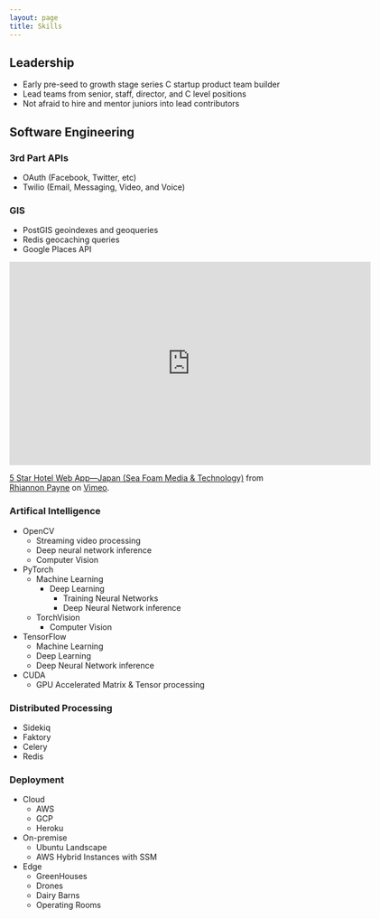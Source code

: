```yaml
---
layout: page
title: Skills
---
```

## Leadership
- Early pre-seed to growth stage series C startup product team builder
- Lead teams from senior, staff, director, and C level positions
- Not afraid to hire and mentor juniors into lead contributors

## Software Engineering
### 3rd Part APIs
- OAuth (Facebook, Twitter, etc)
- Twilio (Email, Messaging, Video, and Voice)

### GIS
- PostGIS geoindexes and geoqueries
- Redis geocaching queries
- Google Places API
<iframe src="https://player.vimeo.com/video/314084708?h=269c9d19b2" width="640" height="360" frameborder="0" allow="autoplay; fullscreen; picture-in-picture" allowfullscreen></iframe>
<p><a href="https://vimeo.com/314084708">5 Star Hotel Web App&mdash;Japan (Sea Foam Media &amp; Technology)</a> from <a href="https://vimeo.com/seafoammediatech">Rhiannon Payne</a> on <a href="https://vimeo.com">Vimeo</a>.</p>

### Artifical Intelligence
- OpenCV
	- Streaming video processing
	- Deep neural network inference
	- Computer Vision
- PyTorch
	- Machine Learning
		- Deep Learning
			- Training Neural Networks
			- Deep Neural Network inference
	- TorchVision 
		- Computer Vision
- TensorFlow
	- Machine Learning
	- Deep Learning
	- Deep Neural Network inference
- CUDA
	- GPU Accelerated Matrix & Tensor processing

### Distributed Processing  
- Sidekiq
- Faktory
- Celery
- Redis

### Deployment
- Cloud
	- AWS
	- GCP
	- Heroku
- On-premise
	- Ubuntu Landscape
	- AWS Hybrid Instances with SSM
- Edge
	- GreenHouses
	- Drones
	- Dairy Barns
	- Operating Rooms